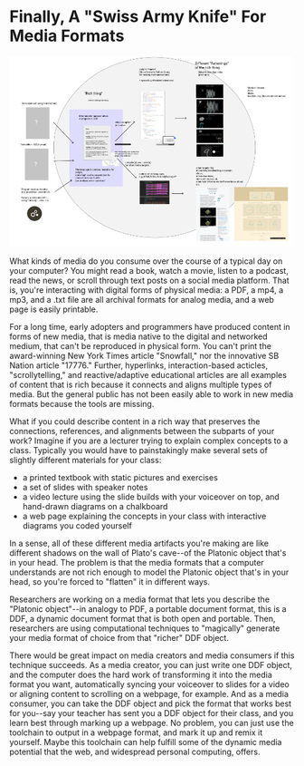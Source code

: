 # Finally, A "Swiss Army Knife" For Media Formats

<img src="media/system.png" width=500>

What kinds of media do you consume over the course of a typical day on your computer? You might read a book, watch a movie, listen to a podcast, read the news, or scroll through text posts on a social media platform. That is, you're interacting with digital forms of physical media: a PDF, a mp4, a mp3, and a .txt file are all archival formats for analog media, and a web page is easily printable. 

For a long time, early adopters and programmers have produced content in forms of new media, that is media native to the digital and networked medium, that can't be reproduced in physical form. You can't print the award-winning New York Times article "Snowfall," nor the innovative SB Nation article "17776." Further, hyperlinks, interaction-based acticles, "scrollytelling," and reactive/adaptive educational articles are all examples of content that is rich because it connects and aligns multiple types of media. But the general public has not been easily able to work in new media formats because the tools are missing. 

What if you could describe content in a rich way that preserves the connections, references, and alignments between the subparts of your work? Imagine if you are a lecturer trying to explain complex concepts to a class. Typically you would have to painstakingly make several sets of slightly different materials for your class:

- a printed textbook with static pictures and exercises
- a set of slides with speaker notes
- a video lecture using the slide builds with your voiceover on top, and hand-drawn diagrams on a chalkboard
- a web page explaining the concepts in your class with interactive diagrams you coded yourself

In a sense, all of these different media artifacts you're making are like different shadows on the wall of Plato's cave--of the Platonic object that's in your head. The problem is that the media formats that a computer understands are not rich enough to model the Platonic object that's in your head, so you're forced to "flatten" it in different ways. 

Researchers are working on a media format that lets you describe the "Platonic object"--in analogy to PDF, a portable document format, this is a DDF, a dynamic document format that is both open and portable. Then, researchers are using computational techniques to "magically" generate your media format of choice from that "richer" DDF object.

There would be great impact on media creators and media consumers if this technique succeeds. As a media creator, you can just write one DDF object, and the computer does the hard work of transforming it into the media format you want, automatically syncing your voiceover to slides for a video or aligning content to scrolling on a webpage, for example. And as a media consumer, you can take the DDF object and pick the format that works best for you--say your teacher has sent you a DDF object for their class, and you learn best through marking up a webpage. No problem, you can just use the toolchain to output in a webpage format, and mark it up and remix it yourself. Maybe this toolchain can help fulfill some of the dynamic media potential that the web, and widespread personal computing, offers.
